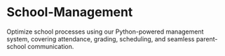 # School-Management
Optimize school processes using our Python-powered management system, covering attendance, grading, scheduling, and seamless parent-school communication.
